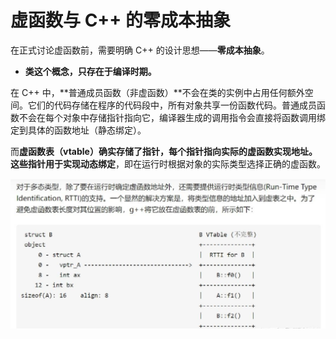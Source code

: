 # 虚函数与 C++ 的零成本抽象

在正式讨论虚函数前，需要明确 C++ 的设计思想——**零成本抽象**。

- **类这个概念，只存在于编译时期。**

在 C++ 中，**普通成员函数（非虚函数）**不会在类的实例中占用任何额外空间。它们的代码存储在程序的代码段中，所有对象共享一份函数代码。普通成员函数不会在每个对象中存储指针指向它，编译器生成的调用指令会直接将函数调用绑定到具体的函数地址（静态绑定）。

而**虚函数表（vtable）**确实存储了指针，每个指针指向实际的虚函数实现地址。这些指针用于实现**动态绑定**，即在运行时根据对象的实际类型选择正确的虚函数。

![alt text](image.png)